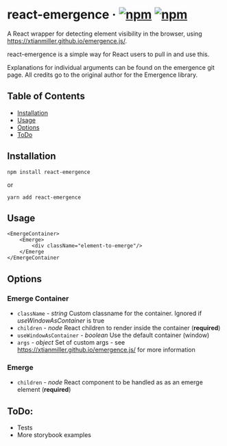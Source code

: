 # react-emergence  &middot; [![npm](https://img.shields.io/npm/v/react-emergence.svg?style=flat-square)](https://www.npmjs.com/package/react-emergence)   [![npm](https://img.shields.io/npm/dt/react-emergence.svg?style=flat-square)]()

A React wrapper for detecting element visibility in the browser, using https://xtianmiller.github.io/emergence.js/.

react-emergence is a simple way for React users to pull in and use this.

Explanations for individual arguments can be found on the emergence git page. All credits go to the original author for the Emergence library.

## Table of Contents

- [Installation](#installation)
- [Usage](#usage)
- [Options](#options)
- [ToDo](#todo)

## Installation

`npm install react-emergence`

or

`yarn add react-emergence`

## Usage
    <EmergeContainer>
        <Emerge>
            <div className="element-to-emerge"/>
        </Emerge
    </EmergeContainer
## Options
### Emerge Container
* `className` - *string* Custom classname for the container. Ignored if *useWindowAsContainer* is true
* `children` - *node* React children to render inside the container (**required**)
* `useWindowAsContainer` - *boolean* Use the default container (window)
* `args` - *object* Set of custom args - see https://xtianmiller.github.io/emergence.js/ for more information

### Emerge
* `children` - *node* React component to be handled as as an emerge element (**required**)

## ToDo:

- Tests
- More storybook examples
